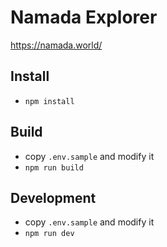 # Namada Explorer

https://namada.world/

## Install

- `npm install`

## Build

- copy `.env.sample` and modify it
- `npm run build`

## Development

- copy `.env.sample` and modify it
- `npm run dev`
